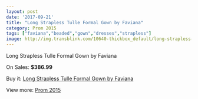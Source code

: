 ```yaml
---
layout: post
date: '2017-09-21'
title: "Long Strapless Tulle Formal Gown by Faviana"
category: Prom 2015
tags: ["faviana","beaded","gown","dresses","strapless"]
image: http://img.transblink.com/10640-thickbox_default/long-strapless-tulle-formal-gown-by-faviana.jpg
---
```

Long Strapless Tulle Formal Gown by Faviana

On Sales: **$386.99**
<a href="https://www.transblink.com/en/prom-2015/3459-long-strapless-tulle-formal-gown-by-faviana.html"><amp-img layout="responsive" width="600" height="600" src="//img.transblink.com/10640-thickbox_default/long-strapless-tulle-formal-gown-by-faviana.jpg" alt="Long Strapless Tulle Formal Gown by Faviana 0" /></a>
<a href="https://www.transblink.com/en/prom-2015/3459-long-strapless-tulle-formal-gown-by-faviana.html"><amp-img layout="responsive" width="600" height="600" src="//img.transblink.com/10642-thickbox_default/long-strapless-tulle-formal-gown-by-faviana.jpg" alt="Long Strapless Tulle Formal Gown by Faviana 1" /></a>
<a href="https://www.transblink.com/en/prom-2015/3459-long-strapless-tulle-formal-gown-by-faviana.html"><amp-img layout="responsive" width="600" height="600" src="//img.transblink.com/10641-thickbox_default/long-strapless-tulle-formal-gown-by-faviana.jpg" alt="Long Strapless Tulle Formal Gown by Faviana 2" /></a>

Buy it: [Long Strapless Tulle Formal Gown by Faviana](https://www.transblink.com/en/prom-2015/3459-long-strapless-tulle-formal-gown-by-faviana.html "Long Strapless Tulle Formal Gown by Faviana")

View more: [Prom 2015](https://www.transblink.com/en/10-prom-2015 "Prom 2015")